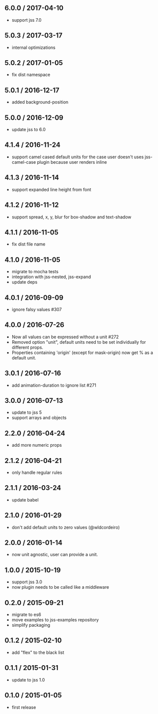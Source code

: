 ## 6.0.0 / 2017-04-10

- support jss 7.0

## 5.0.3 / 2017-03-17

- internal optimizations

## 5.0.2 / 2017-01-05

- fix dist namespace

## 5.0.1 / 2016-12-17

- added background-position

## 5.0.0 / 2016-12-09

- update jss to 6.0

## 4.1.4 / 2016-11-24

- support camel cased default units for the case user doesn't uses jss-camel-case plugin because user renders inline

## 4.1.3 / 2016-11-14

- support expanded line height from font

## 4.1.2 / 2016-11-12

- support spread, x, y, blur for box-shadow and text-shadow

## 4.1.1 / 2016-11-05

- fix dist file name

## 4.1.0 / 2016-11-05

- migrate to mocha tests
- integration with jss-nested, jss-expand
- update deps

## 4.0.1 / 2016-09-09

- ignore falsy values #307

## 4.0.0 / 2016-07-26

- Now all values can be expressed without a unit #272
- Removed option "unit", default units need to be set individually for different props.
- Properties containing 'origin' (except for mask-origin) now get % as a default unit.

## 3.0.1 / 2016-07-16

- add animation-duration to ignore list #271

## 3.0.0 / 2016-07-13

- update to jss 5
- support arrays and objects

## 2.2.0 / 2016-04-24

- add more numeric props

## 2.1.2 / 2016-04-21

- only handle regular rules

## 2.1.1 / 2016-03-24

- update babel

## 2.1.0 / 2016-01-29

- don't add default units to zero values (@wldcordeiro)

## 2.0.0 / 2016-01-14

- now unit agnostic, user can provide a unit.

## 1.0.0 / 2015-10-19

- support jss 3.0
- now plugin needs to be called like a middleware

## 0.2.0 / 2015-09-21

- migrate to es6
- move examples to jss-examples repository
- simplify packaging

## 0.1.2 / 2015-02-10

- add "flex" to the black list

## 0.1.1 / 2015-01-31

- update to jss 1.0

## 0.1.0 / 2015-01-05

- first release
